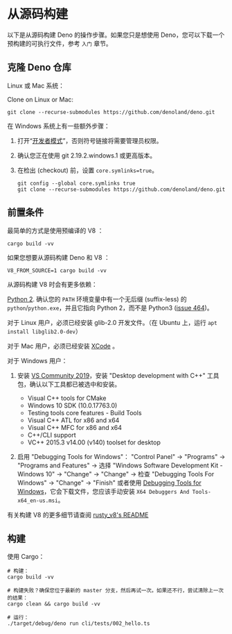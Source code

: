 # 从源码构建

以下是从源码构建 Deno 的操作步骤。如果您只是想使用 Deno，您可以下载一个预构建的可执行文件，参考 `入门` 章节。

## 克隆 Deno 仓库

Linux 或 Mac 系统：

Clone on Linux or Mac:

```shell
git clone --recurse-submodules https://github.com/denoland/deno.git
```

在 Windows 系统上有一些额外步骤：

1. 打开“[开发者模式](https://www.google.com/search?q=windows+enable+developer+mode)”，否则符号链接将需要管理员权限。

2. 确认您正在使用 git 2.19.2.windows.1 或更高版本。

3. 在检出 (checkout) 前，设置 `core.symlinks=true`。
   ```shell
   git config --global core.symlinks true
   git clone --recurse-submodules https://github.com/denoland/deno.git
   ```

## 前置条件

最简单的方式是使用预编译的 V8 ：

```
cargo build -vv
```

如果您想要从源码构建 Deno 和 V8 ：

```
V8_FROM_SOURCE=1 cargo build -vv
```

从源码构建 V8 时会有更多依赖：

[Python 2](https://www.python.org/downloads). 确认您的 `PATH` 环境变量中有一个无后缀 (suffix-less) 的 `python`/`python.exe`，并且它指向 Python 2，而不是 Python3 ([issue 464](https://github.com/denoland/deno/issues/464#issuecomment-411795578))。

对于 Linux 用户，必须已经安装 glib-2.0 开发文件。（在 Ubuntu 上，运行 `apt install libglib2.0-dev`）

对于 Mac 用户，必须已经安装 [XCode](https://developer.apple.com/xcode/) 。

对于 Windows 用户：

1. 安装 [VS Community 2019](https://www.visualstudio.com/downloads/)，安装 "Desktop development with C++" 工具包，确认以下工具都已被选中和安装。

   - Visual C++ tools for CMake
   - Windows 10 SDK (10.0.17763.0)
   - Testing tools core features - Build Tools
   - Visual C++ ATL for x86 and x64
   - Visual C++ MFC for x86 and x64
   - C++/CLI support
   - VC++ 2015.3 v14.00 (v140) toolset for desktop

2) 启用 "Debugging Tools for Windows"：
   "Control Panel"
   → "Programs"
   → "Programs and Features"
   → 选择 "Windows Software Development Kit - Windows 10"
   → "Change"
   → "Change"
   → 检查 "Debugging Tools For Windows"
   → "Change"
   → "Finish"
   或者使用 [Debugging Tools for Windows](https://docs.microsoft.com/en-us/windows-hardware/drivers/debugger/)，它会下载文件，您应该手动安装 `X64 Debuggers And Tools-x64_en-us.msi`。

有关构建 V8 的更多细节请查阅 [rusty_v8's README](https://github.com/denoland/rusty_v8)

## 构建

使用 Cargo：

```shell
# 构建：
cargo build -vv

# 构建失败？确保您位于最新的 master 分支，然后再试一次。如果还不行，尝试清除上一次的结果：
cargo clean && cargo build -vv

# 运行：
./target/debug/deno run cli/tests/002_hello.ts
```
